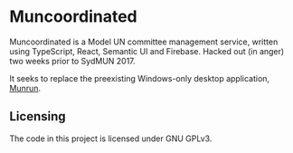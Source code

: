 # Muncoordinated
Muncoordinated is a Model UN committee management service, written using TypeScript, React, Semantic UI and Firebase. Hacked out (in anger) two weeks prior to SydMUN 2017.

It seeks to replace the preexisting Windows-only desktop application, [Munrun](https://github.com/mjwest/munrun).

## Licensing

The code in this project is licensed under GNU GPLv3.
